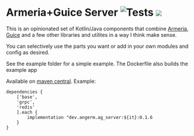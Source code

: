 # Armeria+Guice Server ![Tests](https://github.com/AngerM/ag_server/actions/workflows/cd.yml/badge.svg) <a href="https://search.maven.org/search?q=g:dev.angerm.ag_server"><img src="https://img.shields.io/maven-central/v/dev.angerm.ag_server/base.svg?label=version" /></a>


This is an opinionated set of Kotlin/Java components that combine [Armeria](https://armeria.dev/), [Guice](https://github.com/google/guice) and a few other libraries and utilites in a way I think make sense.

You can selectively use the parts you want or add in your own modules and config as desired.

See the example folder for a simple example. The Dockerfile also builds the example app

Available on [maven central](https://search.maven.org/search?q=g:dev.angerm.ag_server). Example:
```
dependencies {
    ['base',
    'grpc',
    'redis'
    ].each {
        implementation "dev.angerm.ag_server:${it}:0.1.6
    }
}
```
